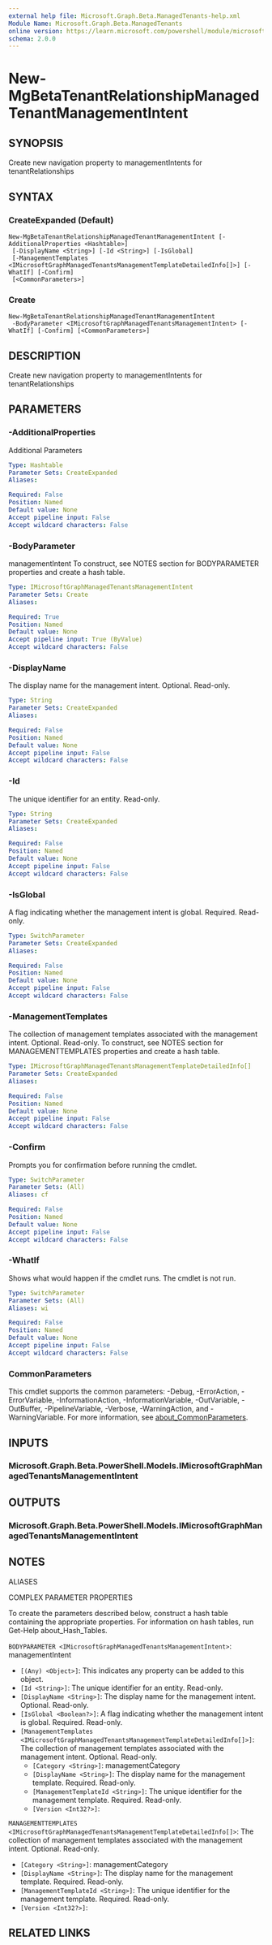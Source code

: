 ```yaml
---
external help file: Microsoft.Graph.Beta.ManagedTenants-help.xml
Module Name: Microsoft.Graph.Beta.ManagedTenants
online version: https://learn.microsoft.com/powershell/module/microsoft.graph.beta.managedtenants/new-mgbetatenantrelationshipmanagedtenantmanagementintent
schema: 2.0.0
---
```


# New-MgBetaTenantRelationshipManagedTenantManagementIntent

## SYNOPSIS
Create new navigation property to managementIntents for tenantRelationships

## SYNTAX

### CreateExpanded (Default)
```
New-MgBetaTenantRelationshipManagedTenantManagementIntent [-AdditionalProperties <Hashtable>]
 [-DisplayName <String>] [-Id <String>] [-IsGlobal]
 [-ManagementTemplates <IMicrosoftGraphManagedTenantsManagementTemplateDetailedInfo[]>] [-WhatIf] [-Confirm]
 [<CommonParameters>]
```

### Create
```
New-MgBetaTenantRelationshipManagedTenantManagementIntent
 -BodyParameter <IMicrosoftGraphManagedTenantsManagementIntent> [-WhatIf] [-Confirm] [<CommonParameters>]
```

## DESCRIPTION
Create new navigation property to managementIntents for tenantRelationships

## PARAMETERS

### -AdditionalProperties
Additional Parameters

```yaml
Type: Hashtable
Parameter Sets: CreateExpanded
Aliases:

Required: False
Position: Named
Default value: None
Accept pipeline input: False
Accept wildcard characters: False
```

### -BodyParameter
managementIntent
To construct, see NOTES section for BODYPARAMETER properties and create a hash table.

```yaml
Type: IMicrosoftGraphManagedTenantsManagementIntent
Parameter Sets: Create
Aliases:

Required: True
Position: Named
Default value: None
Accept pipeline input: True (ByValue)
Accept wildcard characters: False
```

### -DisplayName
The display name for the management intent.
Optional.
Read-only.

```yaml
Type: String
Parameter Sets: CreateExpanded
Aliases:

Required: False
Position: Named
Default value: None
Accept pipeline input: False
Accept wildcard characters: False
```

### -Id
The unique identifier for an entity.
Read-only.

```yaml
Type: String
Parameter Sets: CreateExpanded
Aliases:

Required: False
Position: Named
Default value: None
Accept pipeline input: False
Accept wildcard characters: False
```

### -IsGlobal
A flag indicating whether the management intent is global.
Required.
Read-only.

```yaml
Type: SwitchParameter
Parameter Sets: CreateExpanded
Aliases:

Required: False
Position: Named
Default value: None
Accept pipeline input: False
Accept wildcard characters: False
```

### -ManagementTemplates
The collection of management templates associated with the management intent.
Optional.
Read-only.
To construct, see NOTES section for MANAGEMENTTEMPLATES properties and create a hash table.

```yaml
Type: IMicrosoftGraphManagedTenantsManagementTemplateDetailedInfo[]
Parameter Sets: CreateExpanded
Aliases:

Required: False
Position: Named
Default value: None
Accept pipeline input: False
Accept wildcard characters: False
```

### -Confirm
Prompts you for confirmation before running the cmdlet.

```yaml
Type: SwitchParameter
Parameter Sets: (All)
Aliases: cf

Required: False
Position: Named
Default value: None
Accept pipeline input: False
Accept wildcard characters: False
```

### -WhatIf
Shows what would happen if the cmdlet runs.
The cmdlet is not run.

```yaml
Type: SwitchParameter
Parameter Sets: (All)
Aliases: wi

Required: False
Position: Named
Default value: None
Accept pipeline input: False
Accept wildcard characters: False
```

### CommonParameters
This cmdlet supports the common parameters: -Debug, -ErrorAction, -ErrorVariable, -InformationAction, -InformationVariable, -OutVariable, -OutBuffer, -PipelineVariable, -Verbose, -WarningAction, and -WarningVariable. For more information, see [about_CommonParameters](http://go.microsoft.com/fwlink/?LinkID=113216).

## INPUTS

### Microsoft.Graph.Beta.PowerShell.Models.IMicrosoftGraphManagedTenantsManagementIntent
## OUTPUTS

### Microsoft.Graph.Beta.PowerShell.Models.IMicrosoftGraphManagedTenantsManagementIntent
## NOTES

ALIASES

COMPLEX PARAMETER PROPERTIES

To create the parameters described below, construct a hash table containing the appropriate properties. For information on hash tables, run Get-Help about_Hash_Tables.


`BODYPARAMETER <IMicrosoftGraphManagedTenantsManagementIntent>`: managementIntent
  - `[(Any) <Object>]`: This indicates any property can be added to this object.
  - `[Id <String>]`: The unique identifier for an entity. Read-only.
  - `[DisplayName <String>]`: The display name for the management intent. Optional. Read-only.
  - `[IsGlobal <Boolean?>]`: A flag indicating whether the management intent is global. Required. Read-only.
  - `[ManagementTemplates <IMicrosoftGraphManagedTenantsManagementTemplateDetailedInfo[]>]`: The collection of management templates associated with the management intent. Optional. Read-only.
    - `[Category <String>]`: managementCategory
    - `[DisplayName <String>]`: The display name for the management template. Required. Read-only.
    - `[ManagementTemplateId <String>]`: The unique identifier for the management template. Required. Read-only.
    - `[Version <Int32?>]`: 

`MANAGEMENTTEMPLATES <IMicrosoftGraphManagedTenantsManagementTemplateDetailedInfo[]>`: The collection of management templates associated with the management intent. Optional. Read-only.
  - `[Category <String>]`: managementCategory
  - `[DisplayName <String>]`: The display name for the management template. Required. Read-only.
  - `[ManagementTemplateId <String>]`: The unique identifier for the management template. Required. Read-only.
  - `[Version <Int32?>]`: 

## RELATED LINKS

